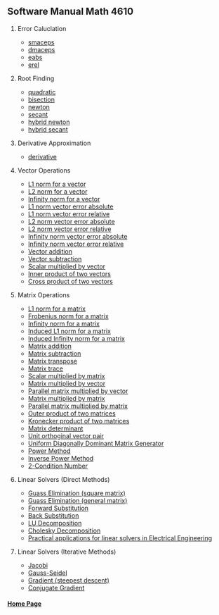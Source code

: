 ## Software Manual Math 4610

1. Error Caluclation
    * [smaceps](https://gbmitchell.github.io/math4610/softwareManual/errorCalculation/smaceps)
    * [dmaceps](https://gbmitchell.github.io/math4610/softwareManual/errorCalculation/dmaceps)
    * [eabs](https://gbmitchell.github.io/math4610/softwareManual/errorCalculation/eabs)
    * [erel](https://gbmitchell.github.io/math4610/softwareManual/errorCalculation/erel)
  
2. Root Finding
    * [quadratic](https://gbmitchell.github.io/math4610/softwareManual/rootFinding/quadratic)
    * [bisection](https://gbmitchell.github.io/math4610/softwareManual/rootFinding/bisection)
    * [newton](https://gbmitchell.github.io/math4610/softwareManual/rootFinding/newton)
    * [secant](https://gbmitchell.github.io/math4610/softwareManual/rootFinding/secant)
    * [hybrid newton](https://gbmitchell.github.io/math4610/softwareManual/rootFinding/hybridNewton)
    * [hybrid secant](https://gbmitchell.github.io/math4610/softwareManual/rootFinding/hybridSecant)
    
3. Derivative Approximation
    * [derivative](https://gbmitchell.github.io/math4610/softwareManual/derivativeApproximation/derivative)
 
4. Vector Operations
    * [L1 norm for a vector](https://gbmitchell.github.io/math4610/softwareManual/matrixVectorOperations/L1_norm_vector)
    * [L2 norm for a vector](https://gbmitchell.github.io/math4610/softwareManual/matrixVectorOperations/L2_norm_vector)
    * [Infinity norm for a vector](https://gbmitchell.github.io/math4610/softwareManual/matrixVectorOperations/Infinity_norm_vector)
    * [L1 norm vector error absolute](https://gbmitchell.github.io/math4610/softwareManual/matrixVectorOperations/L1_norm_vector_error_absolute)
    * [L1 norm vector error relative](https://gbmitchell.github.io/math4610/softwareManual/matrixVectorOperations/L1_norm_vector_error_relative)
    * [L2 norm vector error absolute](https://gbmitchell.github.io/math4610/softwareManual/matrixVectorOperations/L2_norm_vector_error_absolute)
    * [L2 norm vector error relative](https://gbmitchell.github.io/math4610/softwareManual/matrixVectorOperations/L2_norm_vector_error_relative)
    * [Infinity norm vector error absolute](https://gbmitchell.github.io/math4610/softwareManual/matrixVectorOperations/Infinity_norm_vector_error_absolute)
    * [Infinity norm vector error relative](https://gbmitchell.github.io/math4610/softwareManual/matrixVectorOperations/Infinity_norm_vector_error_relative)
    * [Vector addition](https://gbmitchell.github.io/math4610/softwareManual/matrixVectorOperations/vector_addition)
    * [Vector subtraction](https://gbmitchell.github.io/math4610/softwareManual/matrixVectorOperations/vector_subtraction)
    * [Scalar multiplied by vector](https://gbmitchell.github.io/math4610/softwareManual/matrixVectorOperations/scalarXvector)
    * [Inner product of two vectors](https://gbmitchell.github.io/math4610/softwareManual/matrixVectorOperations/inner_product_vector)
    * [Cross product of two vectors](https://gbmitchell.github.io/math4610/softwareManual/matrixVectorOperations/cross_product_vector)

5. Matrix Operations
    * [L1 norm for a matrix](https://gbmitchell.github.io/math4610/softwareManual/matrixVectorOperations/L1_norm_matrix)
    * [Frobenius norm for a matrix](https://gbmitchell.github.io/math4610/softwareManual/matrixVectorOperations/Frobenius_norm_matrix)
    * [Infinity norm for a matrix](https://gbmitchell.github.io/math4610/softwareManual/matrixVectorOperations/Infinity_norm_matrix)
    * [Induced L1 norm for a matrix](https://gbmitchell.github.io/math4610/softwareManual/matrixVectorOperations/induced_L1_norm_matrix)
    * [Induced Infinity norm for a matrix](https://gbmitchell.github.io/math4610/softwareManual/matrixVectorOperations/induced_Infinity_norm_matrix)
    * [Matrix addition](https://gbmitchell.github.io/math4610/softwareManual/matrixVectorOperations/matrix_addition)
    * [Matrix subtraction](https://gbmitchell.github.io/math4610/softwareManual/matrixVectorOperations/matrix_subtraction)
    * [Matrix transpose](https://gbmitchell.github.io/math4610/softwareManual/matrixVectorOperations/matrix_transpose)
    * [Matrix trace](https://gbmitchell.github.io/math4610/softwareManual/matrixVectorOperations/matrix_trace)
    * [Scalar multiplied by matrix](https://gbmitchell.github.io/math4610/softwareManual/matrixVectorOperations/scalarXmatrix)
    * [Matrix multiplied by vector](https://gbmitchell.github.io/math4610/softwareManual/matrixVectorOperations/matrixXvector)
    * [Parallel matrix multiplied by vector](https://gbmitchell.github.io/math4610/softwareManual/matrixVectorOperations/parallel_matrixXvector)
    * [Matrix multiplied by matrix](https://gbmitchell.github.io/math4610/softwareManual/matrixVectorOperations/matrixXmatrix)
    * [Parallel matrix multiplied by matrix](https://gbmitchell.github.io/math4610/softwareManual/matrixVectorOperations/parallel_matrixXmatrix)
    * [Outer product of two matrices](https://gbmitchell.github.io/math4610/softwareManual/matrixVectorOperations/outer_product_matrix)
    * [Kronecker product of two matrices](https://gbmitchell.github.io/math4610/softwareManual/matrixVectorOperations/kronecker_product_matrix)
    * [Matrix determinant](https://gbmitchell.github.io/math4610/softwareManual/matrixVectorOperations/matrix_determinant)
    * [Unit orthoginal vector pair](https://gbmitchell.github.io/math4610/softwareManual/matrixVectorOperations/unitOrthog)
    * [Uniform Diagonally Dominant Matrix Generator](https://gbmitchell.github.io/math4610/softwareManual/matrixVectorOperations/uniformDiagDomMatrix)
    * [Power Method](https://gbmitchell.github.io/math4610/softwareManual/matrixVectorOperations/powerMethod)
    * [Inverse Power Method](https://gbmitchell.github.io/math4610/softwareManual/matrixVectorOperations/inversePowerMethod)
    * [2-Condition Number](https://gbmitchell.github.io/math4610/softwareManual/matrixVectorOperations/2conditionNumber)
 
6. Linear Solvers (Direct Methods)
    * [Guass Elimination (square matrix)](https://gbmitchell.github.io/math4610/softwareManual/linearSolvers/gaussSquare)
    * [Guass Elimination (general matrix)](https://gbmitchell.github.io/math4610/softwareManual/linearSolvers/gaussGeneral)
    * [Forward Substitution](https://gbmitchell.github.io/math4610/softwareManual/linearSolvers/forwardSub)
    * [Back Substitution](https://gbmitchell.github.io/math4610/softwareManual/linearSolvers/backSub)
    * [LU Decomposition](https://gbmitchell.github.io/math4610/softwareManual/linearSolvers/LU)
    * [Cholesky Decomposition](https://gbmitchell.github.io/math4610/softwareManual/linearSolvers/cholesky)
    * [Practical applications for linear solvers in Electrical Engineering](https://gbmitchell.github.io/math4610/softwareManual/linearSolvers/EEapplications)

7. Linear Solvers (Iterative Methods)
    * [Jacobi](https://gbmitchell.github.io/math4610/softwareManual/linearSolvers/jacobi)
    * [Gauss-Seidel](https://gbmitchell.github.io/math4610/softwareManual/linearSolvers/gaussSeidel)
    * [Gradient (steepest descent)](https://gbmitchell.github.io/math4610/softwareManual/linearSolvers/gradient)
    * [Conjugate Gradient](https://gbmitchell.github.io/math4610/softwareManual/linearSolvers/conjugateGradient)
  
#### [Home Page](https://gbmitchell.github.io/)

